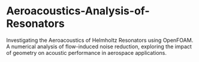 # Aeroacoustics-Analysis-of-Resonators
Investigating the Aeroacoustics of Helmholtz Resonators using OpenFOAM. A numerical analysis of flow-induced noise reduction, exploring the impact of geometry on acoustic performance in aerospace applications.
